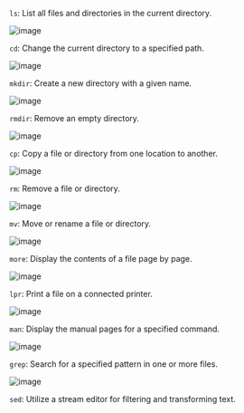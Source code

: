  `ls`: List all files and directories in the current directory.

 ![image](https://github.com/atharavpatil77/31_Atharav_OS_Lab_manual/assets/142776774/0d8d5899-ee85-4978-aa5a-ab22b345242a)

 `cd`: Change the current directory to a specified path.



![image](https://github.com/atharavpatil77/31_Atharav_OS_Lab_manual/assets/142776774/8c87f6ae-8f81-4607-9f52-f117e48ff55e)

 
 
 `mkdir`: Create a new directory with a given name.





 ![image](https://github.com/atharavpatil77/31_Atharav_OS_Lab_manual/assets/142776774/d00048e3-52b8-43e0-a41a-407e5db2aa6e)

 `rmdir`: Remove an empty directory.





 ![image](https://github.com/atharavpatil77/31_Atharav_OS_Lab_manual/assets/142776774/b692b031-bbf2-4e96-8c53-166467b2cd9b)

 `cp`: Copy a file or directory from one location to another.



 ![image](https://github.com/atharavpatil77/31_Atharav_OS_Lab_manual/assets/142776774/33bd14b5-d8c8-46ce-b41d-f2cfa2bea234)

 `rm`: Remove a file or directory.






 ![image](https://github.com/atharavpatil77/31_Atharav_OS_Lab_manual/assets/142776774/c8c2d6be-f573-46f2-b9c4-78d98a5d02c9)

 `mv`: Move or rename a file or directory.





 ![image](https://github.com/atharavpatil77/31_Atharav_OS_Lab_manual/assets/142776774/b871317a-7b77-45d8-8c76-28e48c1da872)

 `more`: Display the contents of a file page by page.




 ![image](https://github.com/atharavpatil77/31_Atharav_OS_Lab_manual/assets/142776774/4d965841-2d89-4b93-9f4f-79d4887acd42)

 `lpr`: Print a file on a connected printer.





 ![image](https://github.com/atharavpatil77/31_Atharav_OS_Lab_manual/assets/142776774/84894037-ef1b-43ae-b4dd-5b98d6a5d92a)

 `man`: Display the manual pages for a specified command.







 ![image](https://github.com/atharavpatil77/31_Atharav_OS_Lab_manual/assets/142776774/e5246a5e-c201-4bf5-b3b7-50ea3d01d486)

 `grep`: Search for a specified pattern in one or more files.






 ![image](https://github.com/atharavpatil77/31_Atharav_OS_Lab_manual/assets/142776774/62daefd2-c8ce-4209-8591-4c3c1aeb7950)

 `sed`: Utilize a stream editor for filtering and transforming text.
